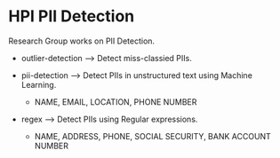 # HPI PII Detection
Research Group works on PII Detection.

* outlier-detection --> Detect miss-classied PIIs.

* pii-detection --> Detect PIIs in unstructured text using Machine Learning.
  *  NAME, EMAIL, LOCATION, PHONE NUMBER

* regex --> Detect PIIs using Regular expressions.
  *  NAME, ADDRESS, PHONE, SOCIAL SECURITY, BANK ACCOUNT NUMBER
